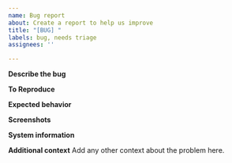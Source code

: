 ```yaml
---
name: Bug report
about: Create a report to help us improve
title: "[BUG] "
labels: bug, needs triage
assignees: ''

---
```


**Describe the bug**
<!-- A clear and concise description of what the bug is. -->

**To Reproduce**
<!-- Steps to reproduce the behavior. -->

**Expected behavior**
<!-- A clear and concise description of what you expected to happen. -->

**Screenshots**
<!-- If applicable, add screenshots to help explain your problem. -->

**System information**
<!--
Please, run the following commands from any python-compatible prompt
and paste the result:

import iact_estimator; print(f"iact_estimator v{iact_estimator.__version__}")
import gammapy; print(f"gammapy v{gammapy.__version__}")
import platform; print(f"python v{platform.python_version()}")
import platform; print(f"platform {platform.platform()}")
-->

**Additional context**
Add any other context about the problem here.
